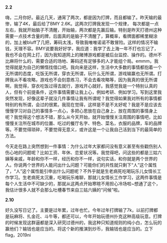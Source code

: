 
**2.2**

嗨，二月你好。最近几天，通宵了两次，都是因为打牌，而且都输了。昨天输的最惨，输了4K，最后给了BMY 2.6K。这两次打牌我发现一个规律， 每次都是一点左右，我就开始脑子不清醒，开始输，两次都是先赢后输。特别是昨天打德州这种需要一点技术含量的牌，后面真的是脑子不清醒了，算概率，看牌面都稀里糊涂的，加上被bluff了几把，筹码太浅，导致我唯唯诺诺不敢冒险。这样的情况不输钱，天理不容。BMY说要我好好学，我应道：我学了去上海一年不打也忘记了，我也不会在网上打，因为我知道网上的赌博游戏都是被后台监控、操作的。德州不比麻将什么的，需要合适的场地、筹码还有足够多的人才能组个局。emmm，我觉得就是为自己的懒惰找借口吧。我向来是这样，生活中大多数的事情都抱着一个无所谓的态度，吃饭无所谓，穿衣无所谓，玩什么无所谓，游戏输赢也无所谓。打牌我从不看攻略，游戏也不会刻意练习，不会去看攻略等，因为我真的很无所谓啊，我觉得，穿衣吃饭过得去就行，游戏开心就好。我感觉我是一个特别认真的人，但有个前提条件，这件事情需要让我上心，例如考研、例如学习。写到这里我突然发现，好像这辈子就没几件事情让我有所谓呢？我觉得如果我对所有的事情都特别的有所谓，会过的很累。我现在觉得，这样是不是不太好呢？我是不是应该去慢慢学习对自己的事情多一点心，多把心思放在自己身上，放在周围的事情身上呢？我觉得这个想法不错，那么从今天开始，就开始慢慢关注周围的事情吧，比如慢慢关注所在城市的位置、吃过的餐厅名字、特色、菜名，衣服的品牌，车的品牌等。不要觉得琐碎，不要觉得无意义，或许这是一个让我自己活到当下的最简单的方法。

今天走在路上突然想到一件事情：为什么过年大家都问没有意义甚至有些戳伤别人伤心地的问题呢？比如工资、年休、恋爱状况等。我觉得吧，问这些的都是三姑六姨等亲戚，年龄和你不一样，经历和你不一样，说句实话，和你就是两个世界的人。你说两个世界的人能问出什么问题？可能你们的共性就只剩下“人”这个属性了，“人”这个属性能引申出什么问题呢？不外乎就是生老病死吃喝玩乐儿女情长工作学习。生老病死太沉重，吃喝玩乐难聊，那就儿女情长工作学习，这两件事情是每个人生活中不可缺少的，那就从这两点开始寒暄不用担心冷场啦~想通了这个，我估计很多人就不会那么吐槽春节来自三姑六姨的“问候”啦。

**2.10**

好久没写日记了。主要是过年累，过年也忙。今年过年打牌输了7k，以前打牌都是玩麻将、扎金花、斗牛等，都还可以，今年开始玩德州扑克这种高级玩意。打牌的时候发现这群逼都是深入研究过德州的，我这种只知道规则的纯小白，怎么玩的赢他们？输钱也是应当的。将这个新的推演到炒币，我输钱也是应当的。立下flag，2019ni
<!--stackedit_data:
eyJoaXN0b3J5IjpbMTk1OTQ2NjIxOSwtMjAyOTUzMjA4Nl19
-->
